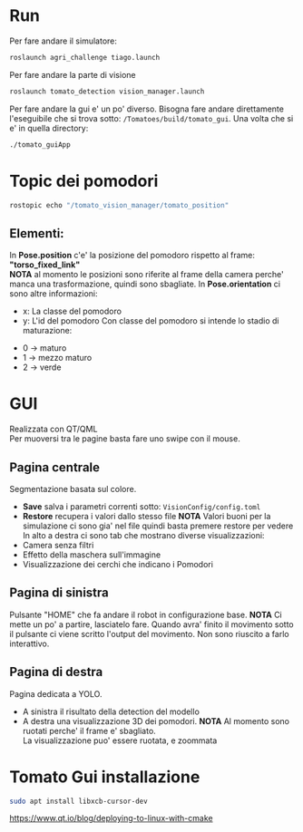 # Run
Per fare andare il simulatore:
```bash
roslaunch agri_challenge tiago.launch
```
Per fare andare la parte di visione
```bash
roslaunch tomato_detection vision_manager.launch
```

Per fare andare la gui e' un po' diverso. Bisogna fare andare direttamente
l'eseguibile che si trova sotto: `/Tomatoes/build/tomato_gui`.
Una volta che si e' in quella directory:
```bash
./tomato_guiApp
```
# Topic dei pomodori
```bash
rostopic echo "/tomato_vision_manager/tomato_position"
```
## Elementi:
In **Pose.position** c'e' la posizione del pomodoro rispetto al 
frame: **"torso_fixed_link"** <br/>
**NOTA** al momento le posizioni sono riferite al frame della camera 
perche' manca una trasformazione, quindi sono sbagliate. 
In **Pose.orientation** ci sono altre informazioni:
* x: La classe del pomodoro
* y: L'id del pomodoro
Con classe del pomodoro si intende lo stadio di maturazione:
- 0 -> maturo
- 1 -> mezzo maturo
- 2 -> verde

# GUI
Realizzata con QT/QML <br/>
Per muoversi tra le pagine basta fare uno swipe con il mouse.
## Pagina centrale
Segmentazione basata sul colore. 
* **Save** salva i parametri correnti sotto: `VisionConfig/config.toml`
* **Restore** recupera i valori dallo stesso file
**NOTA** Valori buoni per la simulazione ci sono gia' nel file quindi basta
premere restore per vedere 
In alto a destra ci sono tab che mostrano diverse visualizzazioni:
* Camera senza filtri
* Effetto della maschera sull'immagine
* Visualizzazione dei cerchi che indicano i Pomodori
## Pagina di sinistra
Pulsante "HOME" che fa andare il robot in configurazione base. **NOTA** Ci mette
un po' a partire, lasciatelo fare. Quando avra' finito il movimento sotto il
pulsante ci viene scritto l'output del movimento. Non sono riuscito a farlo
interattivo.
## Pagina di destra
Pagina dedicata a YOLO. 
- A sinistra il risultato della detection del modello
- A destra una visualizzazione 3D dei pomodori.
**NOTA** Al momento sono ruotati perche' il frame e' sbagliato. <br/>
La visualizzazione puo' essere ruotata, e zoommata

# Tomato Gui installazione
```bash
sudo apt install libxcb-cursor-dev
```

https://www.qt.io/blog/deploying-to-linux-with-cmake
